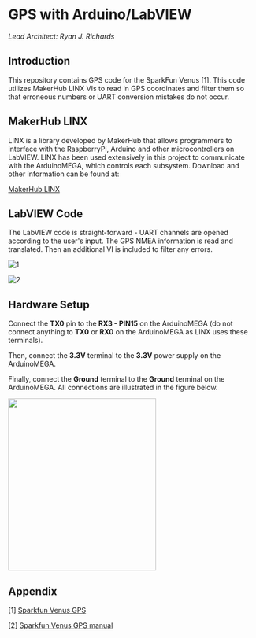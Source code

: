 # GPS with Arduino/LabVIEW #

*Lead Architect: Ryan J. Richards*

## Introduction ##

This repository contains GPS code for the SparkFun Venus [1]. This code utilizes MakerHub LINX VIs to read in GPS coordinates and filter them so that erroneous numbers or UART conversion mistakes do not occur.

## MakerHub LINX ##

LINX is a library developed by MakerHub that allows programmers to interface with the RaspberryPi, Arduino and other microcontrollers on LabVIEW. LINX has been used extensively in this project to communicate with the ArduinoMEGA, which controls each subsystem. Download and other information can be found at:

[MakerHub LINX](http://sine.ni.com/nips/cds/view/p/lang/en/nid/212478)


## LabVIEW Code ##

The LabVIEW code is straight-forward - UART channels are opened according to the user's input. The GPS NMEA information is read and translated. Then an additional VI is included to filter any errors.

![1](https://user-images.githubusercontent.com/23239868/28682555-6c485aec-72cb-11e7-8639-a4727b23f573.PNG)

![2](https://user-images.githubusercontent.com/23239868/28682707-f2c9e5a4-72cb-11e7-90b6-f4e554a34228.PNG)


## Hardware Setup ##

Connect the **TX0** pin to the **RX3 - PIN15** on the ArduinoMEGA (do not connect anything to **TX0** or **RX0** on the ArduinoMEGA as LINX uses these terminals).

Then, connect the **3.3V** terminal to the **3.3V** power supply on the ArduinoMEGA.

Finally, connect the **Ground** terminal to the **Ground** terminal on the ArduinoMEGA. All connections are illustrated in the figure below.

<img src="https://user-images.githubusercontent.com/23239868/28582964-71499c8c-7135-11e7-9288-09ad126642ab.jpg" height="350" width="300">


## Appendix ##

[1] [Sparkfun Venus GPS](https://www.sparkfun.com/products/11058)

[2] [Sparkfun Venus GPS manual](https://cdn.sparkfun.com/datasheets/Sensors/GPS/Venus/638/doc/Venus638FLPx_DS_v07.pdf)

